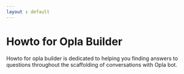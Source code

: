 ```yaml
---
layout : default
---
```





# Howto for Opla Builder

Howto for opla builder is dedicated to helping you finding answers to questions throughout the scaffolding of conversations with Opla bot.